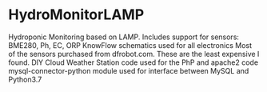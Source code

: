 # HydroMonitorLAMP
Hydroponic Monitoring based on LAMP. Includes support for sensors: BME280, Ph, EC, ORP
KnowFlow schematics used for all electronics
Most of the sensors purchased from dfrobot.com. These are the least expensive I found.
DIY Cloud Weather Station code used for the PhP and apache2 code
mysql-connector-python module used for interface between MySQL and Python3.7
